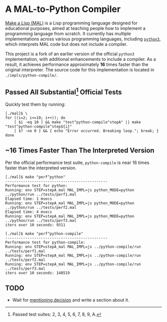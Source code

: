 # A MAL-to-Python Compiler 

[Make a Lisp (MAL)](https://github.com/kanaka/mal/tree/master) is a Lisp
programming language designed for educational purposes, aimed at teaching
people how to implement a programming language from scratch. It currently has
multiple implementations across various programming languages, including
[`python3`](https://github.com/kanaka/mal/tree/master/impls/python3), which
interprets MAL code but does not include a compiler.

This project is a fork of an earlier version of the official `python3`
implementation, with additional enhancements to include a compiler. As a
result, it achieves performance approximately **16** times faster than the
original interpreter. The source code for this implementation is located in
`./impls/python-compile/`.

## Passed All Substantial[^1] Official Tests

Quickly test them by running:

``` shell
[./mal]$ \
for ((i=2; i<=10; i++)); do
    [ $i -eq 10 ] && make "test^python-compile^stepA" || make "test^python-compile^step${i}"
    [ $? -ne 0 ] && { echo "Error occurred. Breaking loop."; break; }
done
```

## ~16 Times Faster Than The Interpreted Version

Per the official performance test suite, `python-compile` is near
16 times faster than the interpreted version.

``` shell
[./mal]$ make "perf^python"
----------------------------------------------
Performance test for python:
Running: env STEP=stepA_mal MAL_IMPL=js python_MODE=python ../python/run ../tests/perf1.mal
Elapsed time: 1 msecs
Running: env STEP=stepA_mal MAL_IMPL=js python_MODE=python ../python/run ../tests/perf2.mal
Elapsed time: 4 msecs
Running: env STEP=stepA_mal MAL_IMPL=js python_MODE=python ../python/run ../tests/perf3.mal
iters over 10 seconds: 9311

[./mal]$ make "perf^python-compile"
----------------------------------------------
Performance test for python-compile:
Running: env STEP=stepA_mal MAL_IMPL=js ../python-compile/run ../tests/perf1.mal
Running: env STEP=stepA_mal MAL_IMPL=js ../python-compile/run ../tests/perf2.mal
Running: env STEP=stepA_mal MAL_IMPL=js ../python-compile/run ../tests/perf3.mal
iters over 10 seconds: 148519
```

## TODO

+ Wait for [mentioning decision](https://github.com/kanaka/mal/pull/653) and
  write a section about it.

[^1]: Passed test suites: 2, 3, 4, 5, 6, 7, 8, 9, A.
